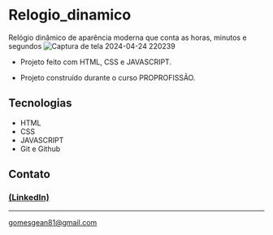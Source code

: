 # Relogio_dinamico
Relógio dinâmico de aparência moderna que conta as horas, minutos e segundos
![Captura de tela 2024-04-24 220239](https://github.com/GeanGAlmeida/Relogio_dinamico/assets/163884623/510cfe67-ca15-4ca0-b0f7-7fb5db59c211)
 
 - Projeto feito com HTML, CSS e JAVASCRIPT. 

 - Projeto construído durante o curso PROPROFISSÃO.

## Tecnologias

- HTML
- CSS
- JAVASCRIPT
- Git e Github

## Contato
### [(LinkedIn)](https://www.linkedin.com/in/gean-almeida/)
-----
gomesgean81@gmail.com
